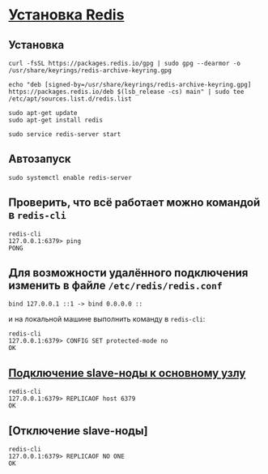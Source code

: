 [Установка Redis](https://redis.io/docs/getting-started/installation/install-redis-on-windows/)
=======================================================================================

Установка 
---------
    
    curl -fsSL https://packages.redis.io/gpg | sudo gpg --dearmor -o /usr/share/keyrings/redis-archive-keyring.gpg

    echo "deb [signed-by=/usr/share/keyrings/redis-archive-keyring.gpg] https://packages.redis.io/deb $(lsb_release -cs) main" | sudo tee /etc/apt/sources.list.d/redis.list

    sudo apt-get update
    sudo apt-get install redis

    sudo service redis-server start

Автозапуск
----------
    sudo systemctl enable redis-server


Проверить, что всё работает можно командой в `redis-cli`
--------------------------------------------------------

    redis-cli 
    127.0.0.1:6379> ping
    PONG


Для возможности удалённого подключения изменить в файле `/etc/redis/redis.conf`
-------------------------------------------------------------------------------

    bind 127.0.0.1 ::1 -> bind 0.0.0.0 ::

и на локальной машине выполнить команду в `redis-cli`:
    
    redis-cli 
    127.0.0.1:6379> CONFIG SET protected-mode no
    OK

[Подключение slave-ноды к основному узлу](https://mohewedy.medium.com/redis-cluster-configurations-by-example-5480a178e884)
---------------------------------------------------------------------------------------------------------------------------

    redis-cli 
    127.0.0.1:6379> REPLICAOF host 6379
    OK

[Отключение slave-ноды]
-----------------------

    redis-cli 
    127.0.0.1:6379> REPLICAOF NO ONE
    OK

